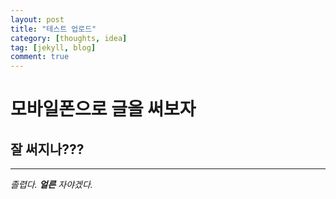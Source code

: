 ```yaml
---
layout: post
title: "테스트 업로드"
category: [thoughts, idea]
tag: [jekyll, blog]
comment: true
---
```


# 모바일폰으로 글을 써보자
## 잘 써지나???
---
_졸렵다. **얼른** 자야겠다._

